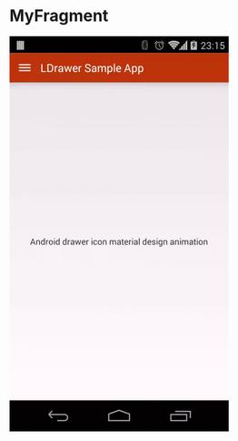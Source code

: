 MyFragment
==============
![alt tag](https://raw.githubusercontent.com/SunnyTime/MyFragment/master/images/animated.gif)
